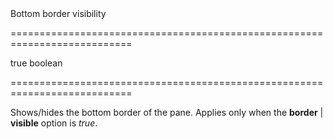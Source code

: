 <!--**
/*-------------------------------------------
    Auto-generated file. Do not modify.
-------------------------------------------

**-->
<!--d-->Bottom border visibility<!--/d-->
===========================================================================
<!--default-->true<!--/default-->
<!--type-->boolean<!--/type-->
===========================================================================

<!--shortDescription-->
Shows/hides the bottom border of the pane. Applies only when the **border** | **visible** option is *true*.
<!--/shortDescription-->

<!--fullDescription-->

<!--/fullDescription-->